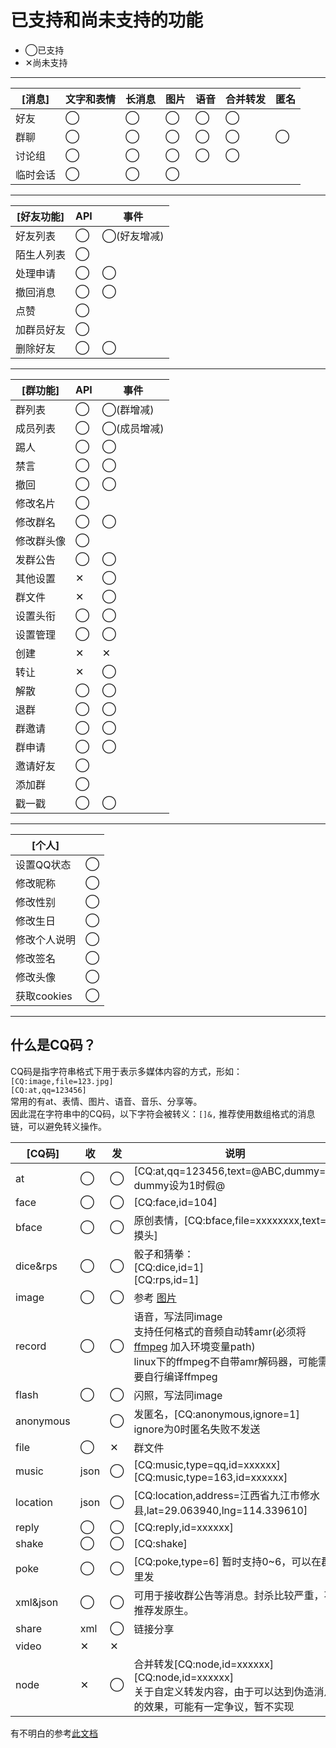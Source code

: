 # 已支持和尚未支持的功能

* ◯已支持
* ✕尚未支持

----

|[消息]|文字和表情|长消息|图片|语音|合并转发|匿名|
|-|-|-|-|-|-|-|
|好友|◯|◯|◯|◯|◯||
|群聊|◯|◯|◯|◯|◯|◯|
|讨论组|◯|◯|◯|◯|◯||
|临时会话|◯|◯|◯|||||

----

|[好友功能]|API|事件|
|-|-|-|
|好友列表|◯|◯(好友增减)|
|陌生人列表|◯||
|处理申请|◯|◯|
|撤回消息|◯|◯|
|点赞|◯||
|加群员好友|◯||
|删除好友|◯|◯|


----

|[群功能]|API|事件|
|-|-|-|
|群列表|◯|◯(群增减)|
|成员列表|◯|◯(成员增减)|
|踢人|◯|◯|
|禁言|◯|◯|
|撤回|◯|◯|
|修改名片|◯||
|修改群名|◯|◯|
|修改群头像|◯||
|发群公告|◯|◯|
|其他设置|✕|◯|
|群文件|✕|◯|
|设置头衔|◯|◯|
|设置管理|◯|◯|
|创建|✕|✕|
|转让|✕|◯|
|解散|◯|◯|
|退群|◯|◯|
|群邀请|◯|◯|
|群申请|◯|◯|
|邀请好友|◯||
|添加群|◯||
|戳一戳|◯|◯|

----

|[个人]||
|-|-|
|设置QQ状态|◯|
|修改昵称|◯|
|修改性别|◯|
|修改生日|◯|
|修改个人说明|◯|
|修改签名|◯|
|修改头像|◯|
|获取cookies|◯|

----

## 什么是CQ码？

CQ码是指字符串格式下用于表示多媒体内容的方式，形如：  
`[CQ:image,file=123.jpg]`  
`[CQ:at,qq=123456]`  
常用的有at、表情、图片、语音、音乐、分享等。  
因此混在字符串中的CQ码，以下字符会被转义：`[]&,`
推荐使用数组格式的消息链，可以避免转义操作。

|[CQ码]|收|发|说明|
|-|-|-|-|
|at|◯|◯|[CQ:at,qq=123456,text=@ABC,dummy=0]<br>dummy设为1时假@|
|face|◯|◯|[CQ:face,id=104]|
|bface|◯|◯|原创表情，[CQ:bface,file=xxxxxxxx,text=摸头]|
|dice&rps|◯|◯|骰子和猜拳：<br>[CQ:dice,id=1]<br>[CQ:rps,id=1]|
|image|◯|◯|参考 [图片](https://github.com/howmanybots/onebot/blob/master/v11/specs/message/segment.md#%E5%9B%BE%E7%89%87)|
|record|◯|◯|语音，写法同image<br>支持任何格式的音频自动转amr(必须将 [ffmpeg](http://ffmpeg.org/download.html) 加入环境变量path)<br>linux下的ffmpeg不自带amr解码器，可能需要自行编译ffmpeg|
|flash|◯|◯|闪照，写法同image|
|anonymous||◯|发匿名，[CQ:anonymous,ignore=1]<br>ignore为0时匿名失败不发送|
|file|◯|✕|群文件|
|music|json|◯|[CQ:music,type=qq,id=xxxxxx]<br>[CQ:music,type=163,id=xxxxxx]|
|location|json|◯|[CQ:location,address=江西省九江市修水县,lat=29.063940,lng=114.339610]|
|reply|◯|◯|[CQ:reply,id=xxxxxx]
|shake|◯|◯|[CQ:shake]
|poke|◯|◯|[CQ:poke,type=6] 暂时支持0~6，可以在群里发
|xml&json|◯|◯|可用于接收群公告等消息。封杀比较严重，不推荐发原生。
|share|xml|◯|链接分享
|video|✕|✕|
|node|✕|◯|合并转发[CQ:node,id=xxxxxx][CQ:node,id=xxxxxx]<br>关于自定义转发内容，由于可以达到伪造消息的效果，可能有一定争议，暂不实现|

有不明白的参考[此文档](https://github.com/howmanybots/onebot/blob/master/v11/specs/message/segment.md)
